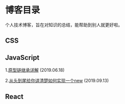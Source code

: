 # 博客目录

个人技术博客，旨在对知识的总结，能帮助到别人就更好啦。

## CSS


## JavaScript
1.[原型链继承详解](https://github.com/vortesnail/blog/issues/1) (2019.06.18) 
  
2.[从头到尾给你讲清楚如何实现一个new](https://github.com/vortesnail/blog/issues/2) (2019.09.13)

## React
